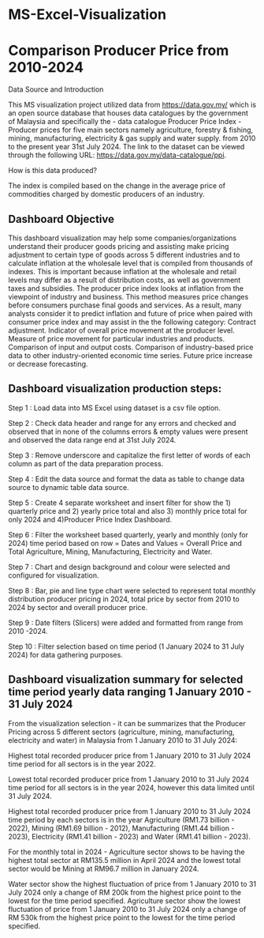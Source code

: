 # MS-Excel-Visualization

# Comparison Producer Price from 2010-2024

Data Source and Introduction

This MS visualization project utilized data from https://data.gov.my/ which is an open source database that houses data catalogues by the government of Malaysia and specifically the - data catalogue Producer Price Index - Producer prices for five main sectors namely agriculture, forestry & fishing, mining, manufacturing, electricity & gas supply and water supply. from 2010 to the present year 31st July 2024. The link to the dataset can be viewed through the following URL: https://data.gov.my/data-catalogue/ppi. 

How is this data produced?

The index is compiled based on the change in the average price of commodities charged by domestic producers of an industry. 

## Dashboard Objective

This dashboard visualization may help some companies/organizations understand their producer goods pricing and assisting make pricing adjustment to certain type of goods across 5 different industries and to calculate inflation at the wholesale level that is compiled from thousands of indexes. 
This is important because  inflation at the wholesale and retail levels may differ as a result of distribution costs, as well as government taxes and subsidies. The producer price index looks at inflation from the viewpoint of industry and business. This method measures price changes before consumers purchase final goods and services. As a result, many analysts consider it to predict inflation and future of price when paired with consumer price index and may assist in the the following category:
Contract adjustment. 
Indicator of overall price movement at the producer level.
Measure of price movement for particular industries and products.
Comparison of input and output costs.
Comparison of industry-based price data to other industry-oriented economic time series.
Future price increase or decrease forecasting.

## Dashboard visualization production steps:

Step 1 : Load data into MS Excel using dataset is a csv file option.

Step 2 : Check data header and range for any errors and checked and observed that in none of the columns errors & empty values were present and observed the data range end at 31st July 2024.

Step 3 : Remove underscore and capitalize the first letter of words of each column as part of the data preparation process. 

Step 4 : Edit the data source and format the data as table to change data source to dynamic table data source. 

Step 5 : Create 4 separate worksheet and insert filter for show the 1) quarterly price and 2) yearly price total and also 3) monthly price total for only 2024 and 4)Producer Price Index Dashboard.

Step 6 : Filter the worksheet based quarterly, yearly and monthly (only for 2024) time period based on row = Dates and Values = Overall Price and Total Agriculture, Mining, Manufacturing, Electricity and Water. 

Step 7 : Chart and design background and colour were selected and configured for visualization.

Step 8 : Bar, pie and line type chart were selected to represent total monthly distribution producer pricing in 2024, total price by sector from 2010 to 2024 by sector and overall producer price.

Step 9 : Date filters (Slicers) were added and formatted from range from 2010 -2024.

Step 10 : Filter selection based on time period (1 January 2024 to 31 July 2024) for data gathering purposes. 

## Dashboard visualization summary for selected time period yearly data ranging 1 January 2010 - 31 July 2024

From the visualization selection - it can be summarizes that the Producer Pricing across 5 different sectors (agriculture, mining, manufacturing, electricity and water) in Malaysia from 1 January 2010 to 31 July 2024: 

Highest total recorded producer price from 1 January 2010 to 31 July 2024 time period for all sectors is in the year 2022. 

Lowest total recorded producer price from 1 January 2010 to 31 July 2024 time period for all sectors is in the year 2024, however this data limited until 31 July 2024.

Highest total recorded producer price from 1 January 2010 to 31 July 2024 time period by each sectors is in the year Agriculture (RM1.73 billion - 2022), Mining (RM1.69 billion - 2012), Manufacturing (RM1.44 billion - 2023), Electricity (RM1.41 billion - 2023) and Water (RM1.41 billion - 2023). 

For the monthly total in 2024 - Agriculture sector shows to be having the highest total sector at RM135.5 million in April 2024 and the lowest total sector would be Mining at RM96.7 million in January 2024.

Water sector show the highest fluctuation of price from 1 January 2010 to 31 July 2024 only a change of RM 200k from the highest price point to the lowest  for the time period specified. 
Agriculture sector show the lowest fluctuation of price from 1 January 2010 to 31 July 2024 only a change of RM 530k from the highest price point to the lowest for the time period specified. 
